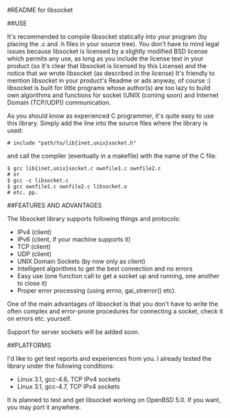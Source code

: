 #README for libsocket

##USE

It's recommended to compile libsocket statically into your program (by placing the .c and .h files in your source tree).
You don't have to mind legal issues because libsocket is licensed by a slightly modified BSD license which permits
any use, as long as you include the license text in your product (so it's clear that libsocket is licensed by this License)
and the notice that *we* wrote libsocket (as described in the license)
It's friendly to mention libsocket in your product's Readme or ads anyway, of course :)
libsocket is built for little programs whose author(s) are too lazy to build own algorithms and functions for socket (UNIX (coming soon)
and Internet Domain (TCP/UDP)) communication.

As you should know as experienced C programmer, it's quite easy to use this library.
Simply add the line into the source files where the library is used:

	# include "path/to/lib{inet,unix}socket.h"

and call the compiler (eventually in a makefile) with the name of the C file:

	$ gcc lib{inet,unix}socket.c ownfile1.c ownfile2.c
	# or
	$ gcc -c libsocket.c
	$ gcc ownfile1.c ownfile2.c libsocket.o
	# etc. pp.

##FEATURES AND ADVANTAGES

The libsocket library supports following things and protocols:

* IPv4 (client)
* IPv6 (client, if your machine supports it)
* TCP (client)
* UDP (client)
* UNIX Domain Sockets (by now only as client)
* Intelligent algorithms to get the best connection and no errors
* Easy use (one function call to get a socket up and running, one another to close it)
* Proper error processing (using errno, gai\_strerror() etc).

One of the main advantages of libsocket is that you don't have to write the often complex and error-prone
procedures for connecting a socket, check it on errors etc. yourself.

Support for server sockets will be added soon.

##PLATFORMS

I'd like to get test reports and experiences from you. I already tested the library under the following conditions:

* Linux 3.1, gcc-4.6, TCP IPv4 sockets
* Linux 3.1, gcc-4.7, TCP IPv4 sockets

It is planned to test and get libsocket working on OpenBSD 5.0. If you want, you may port it anywhere.
